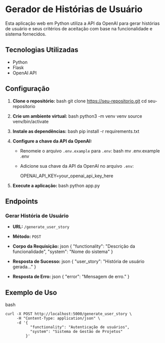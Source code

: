 # Gerador de Histórias de Usuário

Esta aplicação web em Python utiliza a API da OpenAI para gerar histórias de usuário e seus critérios de aceitação com base na funcionalidade e sistema fornecidos.

## Tecnologias Utilizadas

- Python
- Flask
- OpenAI API

## Configuração

1. **Clone o repositório:**
    bash
    git clone https://seu-repositorio.git
    cd seu-repositorio
    

2. **Crie um ambiente virtual:**
    bash
    python3 -m venv venv
    source venv/bin/activate
    

3. **Instale as dependências:**
    bash
    pip install -r requirements.txt
    

4. **Configure a chave da API da OpenAI:**
    - Renomeie o arquivo `.env.example` para `.env`:
        bash
        mv .env.example .env
        
    - Adicione sua chave da API da OpenAI no arquivo `.env`:
        
        OPENAI_API_KEY=your_openai_api_key_here
        

5. **Execute a aplicação:**
    bash
    python app.py
    

## Endpoints

### Gerar História de Usuário

- **URL:** `/generate_user_story`
- **Método:** `POST`
- **Corpo da Requisição:**
    json
    {
        "functionality": "Descrição da funcionalidade",
        "system": "Nome do sistema"
    }
    
- **Resposta de Sucesso:**
    json
    {
        "user_story": "História de usuário gerada..."
    }
    
- **Resposta de Erro:**
    json
    {
        "error": "Mensagem de erro."
    }
    

## Exemplo de Uso

bash
```
curl -X POST http://localhost:5000/generate_user_story \
     -H "Content-Type: application/json" \
     -d '{
           "functionality": "Autenticação de usuários",
           "system": "Sistema de Gestão de Projetos"
         }'
```